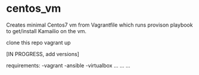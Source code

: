 # centos_vm

Creates minimal Centos7 vm from Vagrantfile which runs provison playbook to get/install Kamailio on the vm.

clone this repo
vagrant up

[IN PROGRESS, add versions]

requirements:
-vagrant
-ansible
-virtualbox
...
...
...

